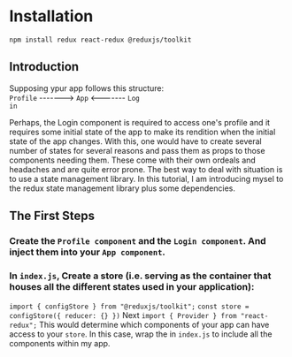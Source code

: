 # Installation

<code>npm install redux react-redux @reduxjs/toolkit</code>

## Introduction

Supposing ypur app follows this structure:  
<code>Profile</code> -------> <code>App</code> <------- <code>Log in</code>

Perhaps, the Login component is required to access one's profile and it requires some initial state of the app to make its rendition when the initial state of the app changes. With this, one would have to create several number of states for several reasons and pass them as props to those components needing them. These come with their own ordeals and headaches and are quite error prone. The best way to deal with situation is to use a state management library. In this tutorial, I am introducing mysel to the redux state management library plus some dependencies.

## The First Steps

### Create the  <code>Profile component</code> and the <code>Login component</code>. And inject them into your <code>App component</code>.
### In <code>index.js</code>, Create a store (i.e. serving as the container that houses all the different states used in your application):
<code>import { configStore } from "@reduxjs/toolkit";</code>
<code>const store = configStore({ reducer: {} })</code>
Next <code>import { Provider } from "react-redux";</code>
This would determine which components of your app can have access to your <code>store</code>. In this case, wrap the <code><App /></code> in <code>index.js</code> to include all the components within my app.

